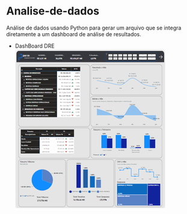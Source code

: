 # Analise-de-dados
 Análise de dados usando Python para gerar um arquivo que se integra diretamente a um dashboard de análise de resultados.
* DashBoard DRE
![powerBI](https://raw.githubusercontent.com/Ton-Chyod-s/Analise-de-dados/main/png%20dashboard/dre.png)
